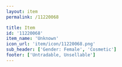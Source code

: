```yaml
---
layout: item
permalink: /11220068

title: Item
id: '11220068'
item_name: 'Unknown'
icon_url: 'item/icon/11220068.png'
sub_header: ['Gender: Female', 'Cosmetic']
footer: ['Untradable, Unsellable']
---
```

